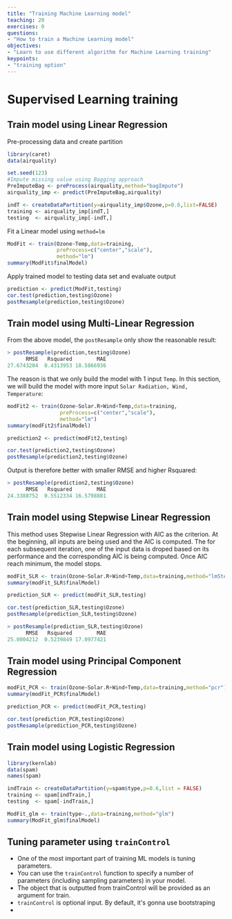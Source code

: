 ```yaml
---
title: "Training Machine Learning model"
teaching: 20
exercises: 0
questions:
- "How to train a Machine Learning model"
objectives:
- "Learn to use different algorithm for Machine Learning training"
keypoints:
- "training option"
---
```

# Supervised Learning training
## Train model using Linear Regression
Pre-processing data and create partition
```r
library(caret)
data(airquality)

set.seed(123)
#Impute missing value using Bagging approach
PreImputeBag <- preProcess(airquality,method="bagImpute")
airquality_imp <- predict(PreImputeBag,airquality)

indT <- createDataPartition(y=airquality_imp$Ozone,p=0.6,list=FALSE)
training <- airquality_imp[indT,]
testing  <- airquality_imp[-indT,]
```
Fit a Linear model using `method=lm`
```r
ModFit <- train(Ozone~Temp,data=training,
                preProcess=c("center","scale"),
                method="lm")
summary(ModFit$finalModel)
```
Apply trained model to testing data set and evaluate output
```r
prediction <- predict(ModFit,testing)
cor.test(prediction,testing$Ozone)
postResample(prediction,testing$Ozone)
```

## Train model using Multi-Linear Regression
From the above model, the `postResample` only show the reasonable result:
```r
> postResample(prediction,testing$Ozone)
      RMSE   Rsquared        MAE 
27.6743204  0.4313953 18.5866936 
```
The reason is that we only build the model with 1 input `Temp`.
In this section, we will build the model with more input `Solar Radiation, Wind, Temperature`:
```r
modFit2 <- train(Ozone~Solar.R+Wind+Temp,data=training,
                 preProcess=c("center","scale"),
                 method="lm")
summary(modFit2$finalModel)

prediction2 <- predict(modFit2,testing)

cor.test(prediction2,testing$Ozone)
postResample(prediction2,testing$Ozone)
```
Output is therefore better with smaller RMSE and higher Rsquared:
```r
> postResample(prediction2,testing$Ozone)
      RMSE   Rsquared        MAE 
24.3388752  0.5512334 16.5798881 
```
## Train model using Stepwise Linear Regression
This method uses Stepwise Linear Regression with AIC as the criterion.
At the beginning, all inputs are being used and the AIC is computed.
The for each subsequent iteration, one of the input data is droped based on its performance and the corresponding AIC is being computed.
Once AIC reach minimum, the model stops.
```r
modFit_SLR <- train(Ozone~Solar.R+Wind+Temp,data=training,method="lmStepAIC")
summary(modFit_SLR$finalModel)

prediction_SLR <- predict(modFit_SLR,testing)

cor.test(prediction_SLR,testing$Ozone)
postResample(prediction_SLR,testing$Ozone)
```

```r
> postResample(prediction_SLR,testing$Ozone)
      RMSE   Rsquared        MAE 
25.0004212  0.5239849 17.0977421 
```

## Train model using Principal Component Regression
```r
modFit_PCR <- train(Ozone~Solar.R+Wind+Temp,data=training,method="pcr")
summary(modFit_PCR$finalModel)

prediction_PCR <- predict(modFit_PCR,testing)

cor.test(prediction_PCR,testing$Ozone)
postResample(prediction_PCR,testing$Ozone)
```

## Train model using Logistic Regression

```r
library(kernlab)
data(spam)
names(spam)

indTrain <- createDataPartition(y=spam$type,p=0.6,list = FALSE)
training <- spam[indTrain,]
testing  <- spam[-indTrain,]

ModFit_glm <- train(type~.,data=training,method="glm")
summary(ModFit_glm$finalModel)
```


## Tuning parameter using `trainControl`
- One of the most important part of training ML models is tuning parameters. 
- You can use the `trainControl` function to specify a number of parameters (including sampling parameters) in your model. 
- The object that is outputted from trainControl will be provided as an argument for train.
- `trainControl` is optional input. By default, it's gonna use bootstraping
- 
